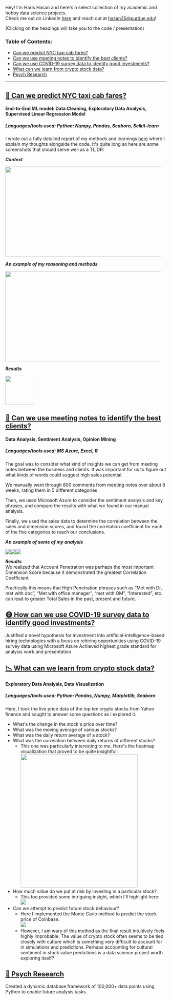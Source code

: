 Hey! I'm Haris Hasan and here's a select collection of my academic and hobby data science projects.
<br> Check me out on LinkedIn [here](http://www.linkedin.com/in/harishasan001) and reach out at hasan35@purdue.edu!

(Clicking on the headings will take you to the code / presentation)


### Table of Contents:
- [Can we predict NYC taxi cab fares?](https://github.com/harishasan001/data-sci-portfolio#-can-we-predict-nyc-taxi-cab-fares)
- [Can we use meeting notes to identify the best clients?](https://github.com/harishasan001/data-sci-portfolio#-can-we-use-meeting-notes-to-identify-the-best-clients) 
- [Can we use COVID-19 survey data to identify good investments?](https://github.com/harishasan001/data-sci-portfolio#-how-can-we-use-covid-19-survey-data-to-identify-good-investments)
- [What can we learn from crypto stock data?](https://github.com/harishasan001/data-sci-portfolio#-what-can-we-learn-from-crypto-stock-data)
- [Psych Research](https://github.com/harishasan001/data-sci-portfolio#-psych-research) 

______


## [🚕 Can we predict NYC taxi cab fares?](https://github.com/harishasan001/data-sci-portfolio/blob/main/NYC%20Taxi%20Fare%20Prediction.ipynb)
#### End-to-End ML model: Data Cleaning, Exploratory Data Analysis, Supervised Linear Regression Model
##### Languages/tools used: Python: Numpy, Pandas, Seaborn, Scikit-learn
I wrote out a fully detailed report of my methods and learnings [here](https://github.com/harishasan001/data-sci-portfolio/blob/main/NYC%20Taxi%20Fare%20Prediction%20Report%20%2B%20Explanation.pdf) where I explain my thoughts alongside the code. It's quite long so here are some screenshots that should serve well as a TL;DR:

***Context***
<p><kbd><img src="NYC Taxi Fare Report intro.PNG" width="487.2" height="280.8"></kbd></p>  

***An example of my reasoning and methods***
<p><kbd><img src="NYC Taxi Fare exploring.PNG" width="487.2" height="280.8"></kbd></p>

***Results***
<p><kbd><img src="NYC Taxi Fare outcome.PNG" width=""600 height="90"></kbd></p>


## [📔 Can we use meeting notes to identify the best clients?](https://github.com/harishasan001/data-sci-portfolio/blob/main/Meeting%20Notes%20Project%20_%20Haris%20Hasan.pdf) 
#### Data Analysis, Sentiment Analysis, Opinion Mining
##### Languages/tools used: MS Azure, Excel, R

The goal was to consider what kind of insights we can get from meeting notes between the business and clients. It was important for us to figure out what kinds of words could suggest high sales potential.

We manually went through 800 comments from meeting notes over about 8 weeks, rating them in 5 different categories

Then, we used Microsoft Azure to consider the sentiment analysis and key phrases, and compare the results with what we found in our manual analysis.

Finally, we used the sales data to determine the correlation between the sales and dimension scores, and found the correlation coefficient for each of the five categories to reach our conclusions.

***An example of some of my analysis***
<p><kbd>
  <img src="Meeting Notes Project 1.PNG"><img src="Meeting Notes Project 2.PNG"><img src="Meeting Notes 3.PNG">
  </kbd></p>


***Results***
<br>
We realized that Account Penetration was perhaps the most important Dimension Score because it demonstrated the greatest Correlation Coefficient

Practically this means that High Penetration phrases such as “Met with Dr, met with doc”, “Met with office manager”, “met with OM”, “Interested”, etc. can lead to greater Total Sales in the past, present and future.

## [😷 How can we use COVID-19 survey data to identify good investments?](https://github.com/harishasan001/data-sci-portfolio/blob/main/COVID-19%20Data%20Investment%20Project%20_%20Haris%20Hasan.pdf)
Justified a novel hypothesis for investment into artificial-intelligence-based hiring technologies with a focus on rehiring opportunities using COVID-19 survey data using Microsoft Azure 
Achieved highest grade standard for analysis work and presentation

## [📉 What can we learn from crypto stock data?](https://github.com/harishasan001/data-sci-portfolio/blob/main/Crypto%20Stock%20Crash%20Exploratory%20Data%20Analysis.ipynb)
#### Exploratory Data Analysis, Data Visualization
##### Languages/tools used: Python: Pandas, Numpy, Matplotlib, Seaborn

Here, I took the live price data of the top ten crypto stocks from Yahoo finance and sought to answer some questions as I explored it. 
- What's the change in the stock's price over time?
- What was the moving average of various stocks?
- What was the daily return average of a stock?
- What was the correlation between daily returns of different stocks?
  -  This one was particularly interesting to me. Here's the heatmap visualization that proved to be quite insightful:
<br><kbd><img src="crypto stock correlation.PNG" width="365" height="416"></kbd></br>
- How much value do we put at risk by investing in a particular stock?
  - This too provided some intriguing insight, which I'll highlight here:
<br><kbd><img src="Crypto stock risk.PNG"></kbd></br>
- Can we attempt to predict future stock behaviour?
  - Here I implemented the Monte Carlo method to predict the stock price of Coinbase. 
<br><kbd><img src="crypto stock prediction.PNG"></kbd></br>
  - However, I am wary of this method as the final result intuitively feels highly improbable. The value of crypto stock often seems to be tied closely with culture which is something very difficult to account for in simulations and predictions. Perhaps accounting for cultural sentiment in stock value predictions is a data science project worth exploring itself?


## [🧠 Psych Research](https://github.com/harishasan001/data-sci-portfolio/blob/main/Psych%20Research%20.ipynb) 

Created a dynamic database framework of 100,000+ data points using Python to enable future analysis tasks
